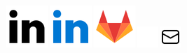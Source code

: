 <!-- Icons from https://icons8.com -->
[![linkedin](./imgs/linkedin-light.svg)](https://www.linkedin.com/in/angel-velasquez-569102184/#gh-light-mode-only)
[![linkedin](./imgs/linkedin-dark.svg)](https://www.linkedin.com/in/angel-velasquez-569102184/#gh-dark-mode-only)
[![gitlab](./imgs/gitlab.svg)](https://gitlab.com/angel-721)
[![email](./imgs/email-dark.png)](mailto:angelm.velasquez@proton.me/#gh-dark-mode-only)
[![email](./imgs/email-light.png)](mailto:angelm.velasquez@proton.me/#gh-light-mode-only)


